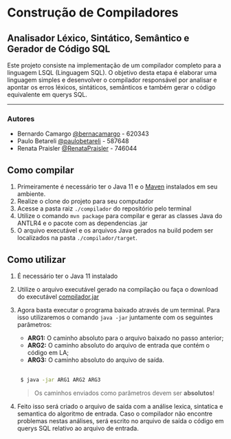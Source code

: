 # Construção de Compiladores

## Analisador Léxico, Sintático, Semântico e Gerador de Código SQL

Este projeto consiste na implementação de um compilador completo para a linguagem LSQL (Linguagem SQL).
O objetivo desta etapa é elaborar uma linguagem simples e desenvolver o compilador responsável por analisar e apontar os erros léxicos, sintáticos, semânticos e também gerar o código equivalente em querys SQL.

---

### Autores

- Bernardo Camargo [@bernacamargo](https://github.com/bernacamargo) - 620343
- Paulo Betareli [@paulobetareli](https://github.com/paulobetareli) - 587648
- Renata Praisler [@RenataPraisler](https://github.com/RenataPraisler) - 746044

## Como compilar

1. Primeiramente é necessário ter o Java 11 e o [Maven](https://maven.apache.org/index.html) instalados em seu ambiente.
2. Realize o clone do projeto para seu computador
3. Acesse a pasta raiz `./compilador` do repositório pelo terminal
4. Utilize o comando `mvn package` para compilar e gerar as classes Java do ANTLR4 e o pacote com as dependencias .jar
5. O arquivo executável e os arquivos Java gerados na build podem ser localizados na pasta `./compilador/target`.

## Como utilizar

1. É necessário ter o Java 11 instalado
2. Utilize o arquivo executável gerado na compilação ou faça o download do executável [compilador.jar](https://github.com/bernacamargo/UFSCar-Compiladores-Final/raw/compilador.jar)
3. Agora basta executar o programa baixado através de um terminal. Para isso utilizaremos o comando `java -jar` juntamente com os seguintes parâmetros:

   - **ARG1:** O caminho absoluto para o arquivo baixado no passo anterior;
   - **ARG2:** O caminho absoluto do arquivo de entrada que contém o código em LA;
   - **ARG3:** O caminho absoluto do arquivo de saída.

   <br>

   ```sh
    $ java -jar ARG1 ARG2 ARG3
   ```

   > Os caminhos enviados como parâmetros devem ser **absolutos**!

4. Feito isso será criado o arquivo de saída com a análise lexica, sintatica e semantica do algoritmo de entrada. Caso o compilador não encontre problemas nestas análises, será escrito no arquivo de saída o código em querys SQL relativo ao arquivo de entrada.
